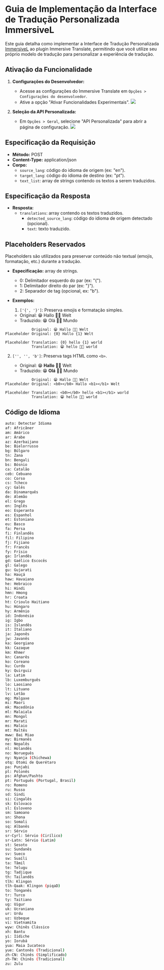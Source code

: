 # Guia de Implementação da Interface de Tradução Personalizada ImmersiveL

Este guia detalha como implementar a Interface de Tradução Personalizada [ImmersiveL](https://github.com/immersive-translate/ImmersiveL) ao plugin Immersive Translate, permitindo que você utilize seu próprio modelo de tradução para personalizar a experiência de tradução.

## Ativação da Funcionalidade

1. **Configurações do Desenvolvedor:**

   - Acesse as configurações do Immersive Translate em `Opções > Configurações do desenvolvedor`.
   - Ative a opção "Ativar Funcionalidades Experimentais".
     ![](https://s.immersivetranslate.com/assets/turn_on_beta_en.jpeg)

2. **Seleção da API Personalizada:**
   - Em `Opções > Geral`, selecione "API Personalizada" para abrir a página de configuração.
     ![](https://s.immersivetranslate.com/assets/select_custon_api_en.jpeg)

## Especificação da Requisição

- **Método:** POST
- **Content-Type:** application/json
- **Corpo:**
  - `source_lang`: código do idioma de origem (ex: "en").
  - `target_lang`: código do idioma de destino (ex: "pt").
  - `text_list`: array de strings contendo os textos a serem traduzidos.

## Especificação da Resposta

- **Resposta:**
  - `translations`: array contendo os textos traduzidos.
    - `detected_source_lang`: código do idioma de origem detectado (opcional).
    - `text`: texto traduzido.

## Placeholders Reservados

Placeholders são utilizados para preservar conteúdo não textual (emojis, formatação, etc.) durante a tradução.

- **Especificação:** array de strings.

  - 0: Delimitador esquerdo do par (ex: "{").
  - 1: Delimitador direito do par (ex: "}").
  - 2: Separador de tag (opcional, ex: "b").

- **Exemplos:**
  1. `['{', '}']`: Preserva emojis e formatação simples.
  - Original: 😁 Hallo 👏🏻 Welt
  - Traduzido: 😁 Olá 👏🏻 Mundo

```
            Original: 😁 Hallo 👏🏻 Welt
Placeholder Original: {0} Hallo {1} Welt

Placeholder Translation: {0} hello {1} world
            Translation: 😁 hello 👏🏻 world
```

2. `['', '', 'b']`: Preserva tags HTML como `<b>`.

   - Original: 😁 **Hallo** 👏🏻 Welt
   - Traduzido: 😁 **Olá** 👏🏻 Mundo

```
            Original: 😁 Hallo 👏🏻 Welt
Placeholder Original: <b0></b0> Hallo <b1></b1> Welt

Placeholder Translation: <b0></b0> hello <b1></b1> world
            Translation: 😁 hello 👏🏻 world
```

## Código de Idioma

```bash
auto: Detectar Idioma
af: Africâner
am: Amárico
ar: Árabe
az: Azerbaijano
be: Bielorrusso
bg: Búlgaro
tn: Zana
bn: Bengali
bs: Bósnio
ca: Catalão
ceb: Cebuano
co: Corso
cs: Tcheco
cy: Galês
da: Dinamarquês
de: Alemão
el: Grego
en: Inglês
eo: Esperanto
es: Espanhol
et: Estoniano
eu: Basco
fa: Persa
fi: Finlandês
fil: Filipino
fj: Fijiano
fr: Francês
fy: Frísio
ga: Irlandês
gd: Gaélico Escocês
gl: Galego
gu: Gujarati
ha: Hauçá
haw: Havaiano
he: Hebraico
hi: Hindi
hmn: Hmong
hr: Croata
ht: Crioulo Haitiano
hu: Húngaro
hy: Armênio
id: Indonésio
ig: Igbo
is: Islandês
it: Italiano
ja: Japonês
jw: Javanês
ka: Georgiano
kk: Cazaque
km: Khmer
kn: Canarês
ko: Coreano
ku: Curdo
ky: Quirguiz
la: Latim
lb: Luxemburguês
lo: Laosiano
lt: Lituano
lv: Letão
mg: Malgaxe
mi: Maori
mk: Macedônio
ml: Malaiala
mn: Mongol
mr: Marati
ms: Malaio
mt: Maltês
mww: Bai Miao
my: Birmanês
ne: Nepalês
nl: Holandês
no: Norueguês
ny: Nyanja (Chichewa)
otq: Otomi de Querétaro
pa: Punjabi
pl: Polonês
ps: Afghan/Pashto
pt: Português (Portugal, Brasil)
ro: Romeno
ru: Russo
sd: Sindi
si: Cingalês
sk: Eslovaco
sl: Esloveno
sm: Samoano
sn: Shona
so: Somali
sq: Albanês
sr: Sérvio
sr-Cyrl: Sérvio (Cirílico)
sr-Latn: Sérvio (Latim)
st: Sesoto
su: Sundanês
sv: Sueco
sw: Suaíli
ta: Tâmil
te: Telugu
tg: Tadjique
th: Tailandês
tlh: Klingon
tlh-Qaak: Klingon (piqaD)
to: Tonganês
tr: Turco
ty: Taitiano
ug: Uigur
uk: Ucraniano
ur: Urdu
uz: Uzbeque
vi: Vietnamita
wyw: Chinês Clássico
xh: Bantu
yi: Iídiche
yo: Iorubá
yua: Maia Iucateco
yue: Cantonês (Tradicional)
zh-CN: Chinês (Simplificado)
zh-TW: Chinês (Tradicional)
zu: Zulu
```
